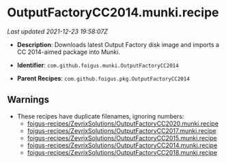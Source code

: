 # OutputFactoryCC2014.munki.recipe

_Last updated 2021-12-23 19:58:07Z_

- **Description**: Downloads latest Output Factory disk image and imports a CC 2014-aimed package into Munki.

- **Identifier**: `com.github.foigus.munki.OutputFactoryCC2014`

- **Parent Recipes**: `com.github.foigus.pkg.OutputFactoryCC2014`

## Warnings

- These recipes have duplicate filenames, ignoring numbers:
    - [foigus-recipes/ZevrixSolutions/OutputFactoryCC2020.munki.recipe](/autopkg-dupe-tracker/foigus-recipes/ZevrixSolutions/OutputFactoryCC2020.munki.recipe)
    - [foigus-recipes/ZevrixSolutions/OutputFactoryCC2017.munki.recipe](/autopkg-dupe-tracker/foigus-recipes/ZevrixSolutions/OutputFactoryCC2017.munki.recipe)
    - [foigus-recipes/ZevrixSolutions/OutputFactoryCC2015.munki.recipe](/autopkg-dupe-tracker/foigus-recipes/ZevrixSolutions/OutputFactoryCC2015.munki.recipe)
    - [foigus-recipes/ZevrixSolutions/OutputFactoryCC2014.munki.recipe](/autopkg-dupe-tracker/foigus-recipes/ZevrixSolutions/OutputFactoryCC2014.munki.recipe)
    - [foigus-recipes/ZevrixSolutions/OutputFactoryCC2018.munki.recipe](/autopkg-dupe-tracker/foigus-recipes/ZevrixSolutions/OutputFactoryCC2018.munki.recipe)